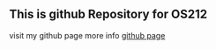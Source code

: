 ## This is github Repository for OS212

visit my github page more info [github page](https://lkram1.github.io/os212/)
